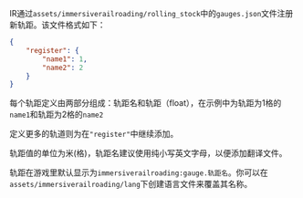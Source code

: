 IR通过`assets/immersiverailroading/rolling_stock`中的`gauges.json`文件注册新轨距。该文件格式如下：
```json
{
    "register": {
        "name1": 1,
        "name2": 2
    }
}
```

每个轨距定义由两部分组成：轨距名和轨距（float），在示例中为轨距为1格的`name1`和轨距为2格的`name2`

定义更多的轨道则为在`"register"`中继续添加。

轨距值的单位为米(格)，轨距名建议使用纯小写英文字母，以便添加翻译文件。

轨距在游戏里默认显示为`immersiverailroading:gauge.轨距名`。你可以在`assets/immersiverailroading/lang`下创建语言文件来覆盖其名称。